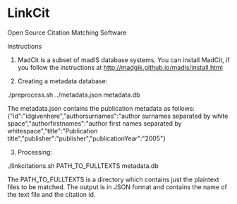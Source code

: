 # LinkCit
Open Source Citation Matching Software

Instructions

1. MadCit is a subset of madIS database systems. 
You can install MadCit, if you follow the instructions at http://madgik.github.io/madis/install.html

2. Creating a metadata database:

./preprocess.sh ../metadata.json metadata.db

The metadata.json contains the publication metadata as follows:
{"id":"idgivenhere","authorsurnames":"author surnames separated by white space","authorfirstnames":"author first names separated by whitespace","title":"Publication title","publisher":"publisher","publicationYear":"2005"}

3. Processing:

./linkcitations.sh PATH_TO_FULLTEXTS metadata.db

The PATH_TO_FULLTEXTS is a directory which contains just the plaintext files to be matched.
The output is in JSON format and contains the name of the text file and the citation id.

